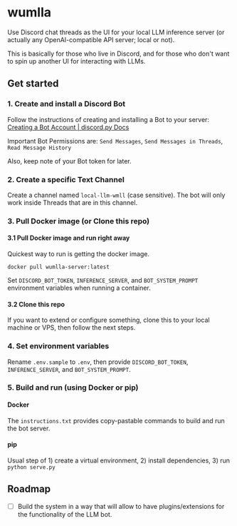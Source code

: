 # wumlla

Use Discord chat threads as the UI for your local LLM inference server (or actually any OpenAI-compatible API server; local or not).

This is basically for those who live in Discord, and for those who don't want to spin up another UI for interacting with LLMs.

## Get started

### 1. Create and install a Discord Bot

Follow the instructions of creating and installing a Bot to your server: [Creating a Bot Account | discord.py Docs](https://discordpy.readthedocs.io/en/stable/discord.html)

Important Bot Permissions are: `Send Messages`, `Send Messages in Threads`, `Read Message History`

Also, keep note of your Bot token for later.

### 2. Create a specific Text Channel

Create a channel named `local-llm-wmll` (case sensitive). The bot will only work inside Threads that are in this channel.

### 3. Pull Docker image (or Clone this repo)

#### 3.1 Pull Docker image and run right away

Quickest way to run is getting the docker image.

`docker pull wumlla-server:latest`

Set `DISCORD_BOT_TOKEN`, `INFERENCE_SERVER`, and `BOT_SYSTEM_PROMPT` environment variables when running a container.

#### 3.2 Clone this repo

If you want to extend or configure something, clone this to your local machine or VPS, then follow the next steps.

### 4. Set environment variables

Rename `.env.sample` to `.env`, then provide `DISCORD_BOT_TOKEN`, `INFERENCE_SERVER`, and `BOT_SYSTEM_PROMPT`.

### 5. Build and run (using Docker or pip)

#### Docker

The `instructions.txt` provides copy-pastable commands to build and run the bot server.

#### pip

Usual step of 1) create a virtual environment, 2) install dependencies, 3) run `python serve.py`

## Roadmap

- [ ] Build the system in a way that will allow to have plugins/extensions for the functionality of the LLM bot.